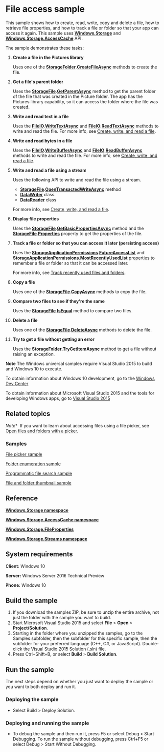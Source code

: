 <!---
  category: FilesFoldersAndLibraries
  samplefwlink: http://go.microsoft.com/fwlink/p/?LinkId=619995&clcid=0x409
--->

# File access sample

This sample shows how to create, read, write, copy and delete a file, how to retrieve file properties, and how to track a file or folder so that your app can access it again. This sample uses [**Windows.Storage**](http://msdn.microsoft.com/library/windows/apps/br227346) and [**Windows.Storage.AccessCache**](http://msdn.microsoft.com/library/windows/apps/br207498) API.

The sample demonstrates these tasks:

1.  **Create a file in the Pictures library**

    Uses one of the [**StorageFolder**](http://msdn.microsoft.com/library/windows/apps/br227230).[**CreateFileAsync**](http://msdn.microsoft.com/library/windows/apps/br227249) methods to create the file.

2.  **Get a file's parent folder**

    Uses the [**StorageFile**](http://msdn.microsoft.com/library/windows/apps/br227171).[**GetParentAsync**](http://msdn.microsoft.com/library/windows/apps/dn298477) method to get the parent folder of the file that was created in the Picture folder. The app has the Pictures library capability, so it can access the folder where the file was created.

3.  **Write and read text in a file**

    Uses the [**FileIO**](http://msdn.microsoft.com/library/windows/apps/hh701440).[**WriteTextAsync**](http://msdn.microsoft.com/library/windows/apps/hh701505) and [**FileIO**](http://msdn.microsoft.com/library/windows/apps/hh701440).[**ReadTextAsync**](http://msdn.microsoft.com/library/windows/apps/hh701482) methods to write and read the file. For more info, see [Create, write, and read a file](https://msdn.microsoft.com/library/windows/apps/mt185401).

4.  **Write and read bytes in a file**

    Uses the [**FileIO**](http://msdn.microsoft.com/library/windows/apps/hh701440).[**WriteBufferAsync**](http://msdn.microsoft.com/library/windows/apps/hh701490) and [**FileIO**](http://msdn.microsoft.com/library/windows/apps/hh701440).[**ReadBufferAsync**](http://msdn.microsoft.com/library/windows/apps/hh701468) methods to write and read the file. For more info, see [Create, write, and read a file](https://msdn.microsoft.com/library/windows/apps/mt185401).

5.  **Write and read a file using a stream**

    Uses the following API to write and read the file using a stream.

    -   [**StorageFile**](http://msdn.microsoft.com/library/windows/apps/br227171).[**OpenTransactedWriteAsync**](http://msdn.microsoft.com/library/windows/apps/hh996766) method
    -   [**DataWriter**](http://msdn.microsoft.com/library/windows/apps/br208154) class
    -   [**DataReader**](http://msdn.microsoft.com/library/windows/apps/br208119) class

    For more info, see [Create, write, and read a file](https://msdn.microsoft.com/library/windows/apps/mt185401).

6.  **Display file properties**

    Uses the [**StorageFile**](http://msdn.microsoft.com/library/windows/apps/br227171).[**GetBasicPropertiesAsync**](http://msdn.microsoft.com/library/windows/apps/hh701737) method and the [**StorageFile**](http://msdn.microsoft.com/library/windows/apps/br227171).[**Properties**](http://msdn.microsoft.com/library/windows/apps/br227225) property to get the properties of the file.

7.  **Track a file or folder so that you can access it later (persisting access)**

    Uses the [**StorageApplicationPermissions**](http://msdn.microsoft.com/library/windows/apps/br207456).[**FutureAccessList**](http://msdn.microsoft.com/library/windows/apps/br207457) and [**StorageApplicationPermissions**](http://msdn.microsoft.com/library/windows/apps/br207456).[**MostRecentlyUsedList**](http://msdn.microsoft.com/library/windows/apps/br207458) properties to remember a file or folder so that it can be accessed later.

    For more info, see [Track recently used files and folders](https://msdn.microsoft.com/library/windows/apps/mt186452).

8.  **Copy a file**

    Uses one of the [**StorageFile**](http://msdn.microsoft.com/library/windows/apps/br227171).[**CopyAsync**](http://msdn.microsoft.com/library/windows/apps/br227190) methods to copy the file.

9.  **Compare two files to see if they're the same**

    Uses the [**StorageFile**](http://msdn.microsoft.com/library/windows/apps/br227171).[**IsEqual**](http://msdn.microsoft.com/library/windows/apps/dn298484) method to compare two files.

10. **Delete a file**

    Uses one of the [**StorageFile**](http://msdn.microsoft.com/library/windows/apps/br227171).[**DeleteAsync**](http://msdn.microsoft.com/library/windows/apps/br227199) methods to delete the file.

11. **Try to get a file without getting an error**

    Uses the [**StorageFolder**](http://msdn.microsoft.com/library/windows/apps/br227230).[**TryGetItemAsync**](http://msdn.microsoft.com/library/windows/apps/dn251721) method to get a file without raising an exception.

**Note** The Windows universal samples require Visual Studio 2015 to build and Windows 10 to execute.
 
To obtain information about Windows 10 development, go to the [Windows Dev Center](https://dev.windows.com)

To obtain information about Microsoft Visual Studio 2015 and the tools for developing Windows apps, go to [Visual Studio 2015](http://go.microsoft.com/fwlink/?LinkID=532422)

## Related topics

*Note**  If you want to learn about accessing files using a file picker, see [Open files and folders with a picker](https://msdn.microsoft.com/library/windows/apps/mt186456).

### Samples

[File picker sample](http://go.microsoft.com/fwlink/p/?linkid=231464)

[Folder enumeration sample](http://go.microsoft.com/fwlink/p/?linkid=231512)

[Programmatic file search sample](http://go.microsoft.com/fwlink/p/?linkid=231532)

[File and folder thumbnail sample](http://go.microsoft.com/fwlink/p/?linkid=231522)

## Reference

[**Windows.Storage namespace**](http://msdn.microsoft.com/library/windows/apps/br227346)

[**Windows.Storage.AccessCache namespace**](http://msdn.microsoft.com/library/windows/apps/br207498)

[**Windows.Storage.FileProperties**](http://msdn.microsoft.com/library/windows/apps/br207831)

[**Windows.Storage.Streams namespace**](http://msdn.microsoft.com/library/windows/apps/br241791)

## System requirements

**Client:** Windows 10

**Server:** Windows Server 2016 Technical Preview

**Phone:** Windows 10

## Build the sample

1. If you download the samples ZIP, be sure to unzip the entire archive, not just the folder with the sample you want to build. 
2. Start Microsoft Visual Studio 2015 and select **File** \> **Open** \> **Project/Solution**.
3. Starting in the folder where you unzipped the samples, go to the Samples subfolder, then the subfolder for this specific sample, then the subfolder for your preferred language (C++, C#, or JavaScript). Double-click the Visual Studio 2015 Solution (.sln) file.
4. Press Ctrl+Shift+B, or select **Build** \> **Build Solution**.

## Run the sample

The next steps depend on whether you just want to deploy the sample or you want to both deploy and run it.

### Deploying the sample

- Select Build > Deploy Solution. 

### Deploying and running the sample

- To debug the sample and then run it, press F5 or select Debug >  Start Debugging. To run the sample without debugging, press Ctrl+F5 or select Debug > Start Without Debugging. 

